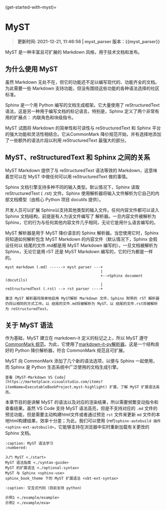 (get-started-with-myst)=

# MyST

> **更新时间: 2021-12-21, 11:46:56 | myst_parser 版本：{{myst_parser}}**

MyST 是一种丰富且可扩展的 Markdown 风格，用于技术文档和发布。

## 为什么使用 MyST

虽然 Markdown 无处不在，但它的功能还不足以编写现代的、功能齐全的文档。为此需要一些 Markdown 支持功能，但没有围绕这些功能的各种语法选择的社区标准。

Sphinx 是一个用 Python 编写的文档生成框架。它大量使用了 reStructuredText 语法，这是另一种用于编写文档的标记语言。特别是，Sphinx 定义了两个非常有用的扩展点： 内联角色和块级指令。

MyST 试图将 Markdown 的简单性和可读性与 reStructuredText 和 Sphinx 平台的强大功能和灵活性相结合。它从CommonMark 降价规范开始，并有选择地添加了一些额外的语法片段以利用 reStructuredText 最强大的部分。

## MyST、reStructuredText 和 Sphinx 之间的关系

MyST Markdown 提供了与 reStructuredText 语法等效的 Markdown，这意味着您可以在 MyST 中做任何可以用 reStructuredText 做的事情。

Sphinx 文档引擎支持多种不同的输入类型。默认情况下，Sphinx 读取reStructuredText ( .rst) 文件。Sphinx 使用解析器将输入文件解析为它自己的内部文档模型（由核心 Python 项目 docutils 提供）。

开发人员可以扩展 Sphinx以支持其他类型的输入文件。任何内容文件都可以读入 Sphinx 文档结构，前提是有人为该文件编写了 解析器。一旦内容文件被解析为 Sphinx，它的行为与任何其他内容文件几乎相同，无论它是用什么语言编写的。

MyST 解析器是用于 MyST 降价语言的 Sphinx 解析器。当您使用它时，Sphinx 将知道如何解析包含 MyST Markdown 的内容文件（默认情况下，Sphinx 会假设任何以 结尾的文件.md都是用 MyST Markdown 编写的）。一旦文档被解析为 Sphinx，无论它是用 rST 还是 MyST Markdown 编写的，它的行为都是一样的。

```
myst markdown (.md) ------> myst parser ---+
                                           |
                                           +-->Sphinx document (docutils)
                                           |
reStructuredText (.rst) --> rst parser ----+
```

```{note} 可以同时使用 MyST 和 reStructuredText
激活 MyST 解析器将简单地启用 MyST解析 Markdown 文件，Sphinx 附带的 rST 解析器仍将以相同的方式工作。以 结尾的文件.md将被解析为 MyST，以 结尾的文件.rst将被解析为 reStructuredText。
```

## 关于 MyST 语法

作为基础，MyST 建立在 markdown-it 定义的标记之上，所以 MyST 遵守 [CommonMark 规范](https://spec.commonmark.org/)。为此，它使用了[markdown-it-py解析器](https://github.com/executablebooks/markdown-it-py)，这是一个结构良好的 Python 降价解析器，符合 CommonMark 规范且可扩展。

MyST 向 CommonMark 添加了几个新的语法选项，以便与 Sphinx 一起使用，而 Sphinx 是 Python 生态系统中广泛使用的文档生成引擎。

```{seealso} VS Code 扩展
查看 [MyST-Markdown VS Code](https://marketplace.visualstudio.com/items?itemName=ExecutableBookProject.myst-highlight) 扩展，了解 MyST 扩展语法高亮。
```

本章节目的是讲解 MyST 的语法以及对应的渲染结果，所以需要频繁变动指令和查看结果。虽然 VS Code 支持 MyST 语法高亮，但是不支持对应的 ``.md`` 文件的预览功能，但是需要主动构建html文件或者通过预览 `rst` 文件来更新 `md` 文件的本地html构建结果，效率十分差；为此，我们可以使用 {ref}`sphinx-autobuild 插件 <sphinx-ext-autobuild>`，它能够支持在浏览器中实时重新加载有关更改的 Sphinx 文档。

```{toctree}
:caption: MyST 语法学习
:numbered:

入门 MyST <./start>
MyST 语法指南 <./syntax-guide>
MyST 的扩展语法 <./optional-syntax>
MyST 与 Sphinx <sphinx-use>
sphinx_book_theme 下的 MyST 扩展语法 <sbt-ext-syntax>
```

```{toctree}
:caption: 交互式代码（目前支持 python）

示例1 <./example/example>
示例2 <./example/exa>
```
